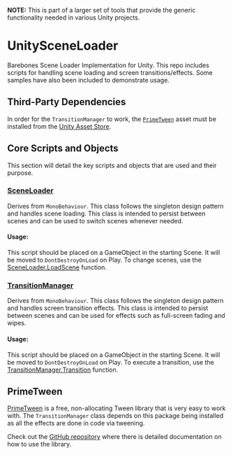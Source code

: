 **NOTE:** This is part of a larger set of tools that provide the generic functionality needed in various Unity projects.

UnitySceneLoader
===
Barebones Scene Loader Implementation for Unity. This repo includes scripts for handling scene loading and screen transitions/effects. Some samples have also been included to demonstrate usage.

## Third-Party Dependencies
In order for the `TransitionManager` to work, the [`PrimeTween`](#primetween) asset must be installed from the [Unity Asset Store](https://assetstore.unity.com/packages/tools/animation/primetween-high-performance-animations-and-sequences-252960).

## Core Scripts and Objects
This section will detail the key scripts and objects that are used and their purpose.

### [SceneLoader](Documentation/SceneLoader/README.md)
Derives from `MonoBehaviour`. This class follows the singleton design pattern and handles scene loading. This class is intended to persist between scenes and can be used to switch scenes whenever needed.

#### **Usage:**
This script should be placed on a GameObject in the starting Scene. It will be moved to `DontDestroyOnLoad` on Play. To change scenes, use the [SceneLoader.LoadScene](Documentation/SceneLoader/LoadScene.md) function.

### [TransitionManager](Documentation/TransitionManager/README.md)
Derives from `MonoBehaviour`. This class follows the singleton design pattern and handles screen transition effects. This class is intended to persist between scenes and can be used for effects such as full-screen fading and wipes.

#### **Usage:**
This script should be placed on a GameObject in the starting Scene. It will be moved to `DontDestroyOnLoad` on Play. To execute a transition, use the [TransitionManager.Transition](Documentation/TransitionManager/Transition.md) function.


## PrimeTween
[PrimeTween](https://assetstore.unity.com/packages/tools/animation/primetween-high-performance-animations-and-sequences-252960) is a free, non-allocating Tween library that is very easy to work with. The `TransitionManager` class depends on this package being installed as all the effects are done in code via tweening.

Check out the [GitHub repository](https://github.com/KyryloKuzyk/PrimeTween) where there is detailed documentation on how to use the library.
